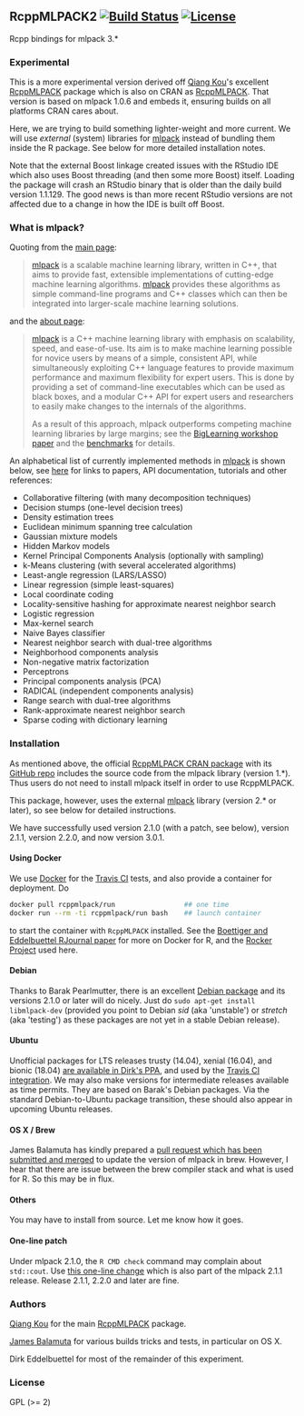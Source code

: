 ## RcppMLPACK2 [![Build Status](https://travis-ci.org/rcppmlpack/rcppmlpack2.svg)](https://travis-ci.org/rcppmlpack/rcppmlpack2) [![License](http://img.shields.io/badge/license-GPL%20%28%3E=%202%29-brightgreen.svg?style=flat)](http://www.gnu.org/licenses/gpl-2.0.html)


Rcpp bindings for mlpack 3.*

### Experimental

This is a more experimental version derived off
[Qiang Kou](https://www.linkedin.com/pub/qiang-kou/2a/986/6b7)'s excellent
[RcppMLPACK](https://github.com/thirdwing/RcppMLPACK) package which is also on CRAN as
[RcppMLPACK](https://cran.r-project.org/package=RcppMLPACK).  That version is based on
mlpack 1.0.6 and embeds it, ensuring builds on all platforms CRAN cares about.

Here, we are trying to build something lighter-weight and more current. We will use
_external_ (system) libraries for [mlpack](http://www.mlpack.org/) instead of bundling
them inside the R package. See below for more detailed installation notes.

Note that the external Boost linkage created issues with the RStudio IDE which also
uses Boost threading (and then some more Boost) itself. Loading the package will
crash an RStudio binary that is older than the daily build version 1.1.129.  The good
news is than more recent RStudio versions are not affected due to a change in how
the IDE is built off Boost.

### What is mlpack?

Quoting from the [main page](http://www.mlpack.org/index.html):

> [mlpack](http://www.mlpack.org/) is a scalable machine learning library, written in C++,
> that aims to provide fast, extensible implementations of cutting-edge machine learning algorithms.
> [mlpack](http://www.mlpack.org/) provides these algorithms as simple command-line programs and C++ classes
> which can then be integrated into larger-scale machine learning solutions.

and the [about page](http://www.mlpack.org/about.html):

> [mlpack](http://www.mlpack.org/) is a C++ machine learning library with emphasis on scalability, speed,
> and ease-of-use. Its aim is to make machine learning possible for novice users by means of a simple,
> consistent API, while simultaneously exploiting C++ language features to provide maximum performance
> and maximum flexibility for expert users. This is done by providing a set of command-line executables
> which can be used as black boxes, and a modular C++ API for expert users and researchers to easily
> make changes to the internals of the algorithms.
>
> As a result of this approach, mlpack outperforms competing machine learning libraries by large margins; see
> the [BigLearning workshop paper](http://www.mlpack.org/papers/mlpack2011.pdf) and the
> [benchmarks](http://www.mlpack.org/benchmark.html) for details.

An alphabetical list of currently implemented methods in [mlpack](http://www.mlpack.org/) is shown below,
see [here](http://www.mlpack.org/about.html) for links to papers, API documentation, tutorials and other
references:

* Collaborative filtering (with many decomposition techniques)
* Decision stumps (one-level decision trees)
* Density estimation trees
* Euclidean minimum spanning tree calculation
* Gaussian mixture models
* Hidden Markov models
* Kernel Principal Components Analysis (optionally with sampling)
* k-Means clustering (with several accelerated algorithms)
* Least-angle regression (LARS/LASSO)
* Linear regression (simple least-squares)
* Local coordinate coding
* Locality-sensitive hashing for approximate nearest neighbor search
* Logistic regression
* Max-kernel search
* Naive Bayes classifier
* Nearest neighbor search with dual-tree algorithms
* Neighborhood components analysis
* Non-negative matrix factorization
* Perceptrons
* Principal components analysis (PCA)
* RADICAL (independent components analysis)
* Range search with dual-tree algorithms
* Rank-approximate nearest neighbor search
* Sparse coding with dictionary learning


### Installation

As mentioned above, the official
[RcppMLPACK CRAN package](https://cran.r-project.org/package=RcppMLPACK) with its
[GitHub repo](https://github.com/thirdwing/RcppMLPACK) includes the source code from the
mlpack library (version 1.*). Thus users do not need to install mlpack itself in order to
use RcppMLPACK.

This package, however, uses the external [mlpack](http://www.mlpack.org/) library (version
2.* or later), so see below for detailed instructions.

We have successfully used version 2.1.0 (with a patch, see below), version 2.1.1,
version 2.2.0, and now version 3.0.1.

#### Using Docker

We use [Docker](https://www.docker.com) for the [Travis CI](https://www.travis-ci.org) tests, and also provide a container
for deployment. Do 

```sh
docker pull rcppmlpack/run                 ## one time 
docker run --rm -ti rcppmlpack/run bash    ## launch container
```

to start the container with `RcppMLPACK` installed.  See the 
[Boettiger and Eddelbuettel RJournal paper](https://journal.r-project.org/archive/2017/RJ-2017-065/index.html)
for more on Docker for R, and the [Rocker Project](https://www.rocker-project.org) used here.

#### Debian

Thanks to Barak Pearlmutter, there is an excellent
[Debian package](https://packages.debian.org/source/sid/mlpack) and its versions 2.1.0 or
later will do nicely. Just do `sudo apt-get install libmlpack-dev` (provided you point to
Debian _sid_ (aka 'unstable') or _stretch_ (aka 'testing') as these packages are not yet
in a stable Debian release).

#### Ubuntu

Unofficial packages for LTS releases trusty (14.04), xenial (16.04),
and bionic (18.04)
[are available in Dirk's PPA](https://launchpad.net/~edd/+archive/ubuntu/misc/+packages),
and used by the
[Travis CI integration](https://github.com/eddelbuettel/rcppmlpack2/blob/master/.travis.yml). We
may also make versions for intermediate releases available as time
permits.  They are based on Barak's Debian packages.  Via the standard
Debian-to-Ubuntu package transition, these should also appear in
upcoming Ubuntu releases.

#### OS X / Brew

James Balamuta has kindly prepared a
[pull request which has been submitted and merged](https://github.com/Homebrew/homebrew-science/pull/4637)
to update the version of mlpack in brew.  However, I hear that there are issue between the
brew compiler stack and what is used for R.  So this may be in flux.


#### Others

You may have to install from source.  Let me know how it goes.

#### One-line patch

Under mlpack 2.1.0, the `R CMD check` command may complain about `std::cout`. Use
[this one-line change](https://github.com/eddelbuettel/mlpack/commit/6dd600825395e1bdb0455ad836daefc49b5ca66f)
which is also part of the mlpack 2.1.1 release. Release 2.1.1, 2.2.0 and later are fine.

### Authors

[Qiang Kou](https://www.linkedin.com/pub/qiang-kou/2a/986/6b7) for the main
[RcppMLPACK](https://github.com/thirdwing/RcppMLPACK) package.

[James Balamuta](http://thecoatlessprofessor.com/) for various builds
tricks and tests, in particular on OS X.

Dirk Eddelbuettel for most of the remainder of this experiment.

### License

GPL (>= 2)
